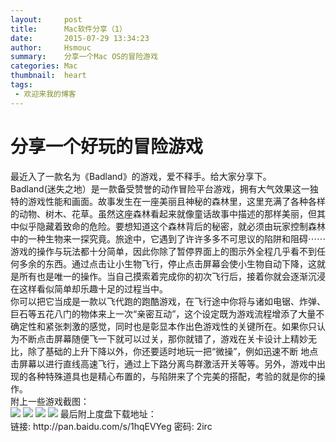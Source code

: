 ```yaml
---
layout:     post
title:      Mac软件分享（1）
date:       2015-07-29 13:34:23
author:     Hsmouc
summary:    分享一个Mac OS的冒险游戏
categories: Mac
thumbnail:  heart
tags:
 - 欢迎来我的博客
---
```

<h1>分享一个好玩的冒险游戏</h1>
<p>最近入了一款名为《Badland》的游戏，爱不释手。给大家分享下。<br/>
   Badland(迷失之地）是一款备受赞誉的动作冒险平台游戏，拥有大气效果这一独特的游戏性能和画面。故事发生在一座美丽且神秘的森林里，这里充满了各种各样的动物、树木、花草。虽然这座森林看起来就像童话故事中描述的那样美丽，但其中似乎隐藏着致命的危险。要想知道这个森林背后的秘密，就必须由玩家控制森林中的一种生物来一探究竟。旅途中，它遇到了许许多多不可思议的陷阱和阻碍⋯⋯<br/>
   游戏的操作与玩法都十分简单，因此你除了暂停界面上的图示外全程几乎看不到任何多余的东西。通过点击让小生物飞行，停止点击屏幕会使小生物自动下降，这就是所有也是唯一的操作。当自己摸索着完成你的初次飞行后，接着你就会逐渐沉浸在这样看似简单却乐趣十足的过程当中。<br/>
   你可以把它当成是一款以飞代跑的跑酷游戏，在飞行途中你将与诸如电锯、炸弹、巨石等五花八门的物体来上一次“亲密互动”，这个设定既为游戏流程增添了大量不确定性和紧张刺激的感觉，同时也是彰显本作出色游戏性的关键所在。如果你只认为不断点击屏幕随便飞一下就可以过关，那你就错了，游戏在关卡设计上精妙无比，除了基础的上升下降以外，你还要适时地玩一把“微操”，例如迅速不断 地点击屏幕以进行直线高速飞行，通过上下路分离鸟群激活开关等等。另外，游戏中出现的各种特殊道具也是精心布置的，与陷阱来了个完美的搭配，考验的就是你的操作。<br/>
   附上一些游戏截图：<br/>
<img src="http://ww1.sinaimg.cn/mw690/005WMcFzjw1ewlu9bp9vuj30zk0k0424.jpg">
<img src="http://ww1.sinaimg.cn/mw690/005WMcFzjw1ewlu9avjvjj30zk0k041d.jpg">
<img src="http://ww2.sinaimg.cn/mw690/005WMcFzjw1ewlu9bbrlmj30zk0k0dhz.jpg">
<img src="http://ww2.sinaimg.cn/mw690/005WMcFzjw1ewlu9aihi7j30zk0k0dhn.jpg">
最后附上度盘下载地址：<br/>
链接: http://pan.baidu.com/s/1hqEVYeg 密码: 2irc

</p>
